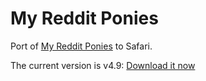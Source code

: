 My Reddit Ponies
================

Port of [My Reddit Ponies][userscripts] to Safari.

The current version is v4.9: [Download it now][download]

[userscripts]: http://userstyles.org/styles/49858/my-reddit-ponies
[download]: https://github.com/downloads/kballard/My-Reddit-Ponies/My-Reddit-Ponies-4.9.safariextz
